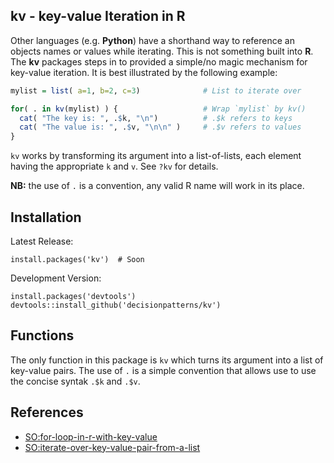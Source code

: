 ## kv - key-value Iteration in R

Other languages (e.g. **Python**) have a shorthand way to reference an objects names
or values while iterating. This is not something built into **R**. The **kv** 
packages steps in to provided a simple/no magic mechanism 
for key-value iteration. It is best illustrated by the following example: 

``` r
mylist = list( a=1, b=2, c=3)              # List to iterate over

for( . in kv(mylist) ) {                   # Wrap `mylist` by kv()
  cat( "The key is: ", .$k, "\n")          # .$k refers to keys
  cat( "The value is: ", .$v, "\n\n" )     # .$v refers to values 
}  
```

`kv` works by transforming its argument into a list-of-lists, each element 
having the appropriate `k` and `v`. See `?kv` for details.


**NB:** the use of `.` is a convention, any valid R name will work in its place.


## Installation 

Latest Release:

    install.packages('kv')  # Soon


Development Version:

    install.packages('devtools')
    devtools::install_github('decisionpatterns/kv')


## Functions

The only function in this package is `kv` which turns its argument into a list 
of key-value pairs.  The use of `.` is a simple convention that allows use to 
use the concise syntak `.$k` and `.$v`.
 

## References

* [SO:for-loop-in-r-with-key-value](http://stackoverflow.com/questions/18572921/for-loop-in-r-with-key-value)
* [SO:iterate-over-key-value-pair-from-a-list](http://stackoverflow.com/questions/4500106/iterate-over-key-value-pair-from-a-list)
